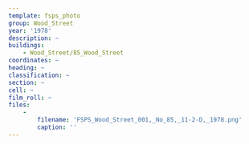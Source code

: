 ```yaml
---
template: fsps_photo
group: Wood_Street
year: '1978'
description: ~
buildings:
    - Wood_Street/85_Wood_Street
coordinates: ~
heading: ~
classification: ~
section: ~
cell: ~
film_roll: ~
files:
    -
        filename: 'FSPS_Wood_Street_001,_No_85,_11-2-D,_1978.png'
        caption: ''
---
```


